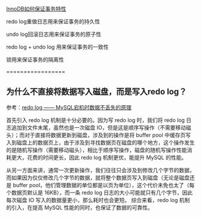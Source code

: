 [InnoDB如何保证事务特性](https://www.toutiao.com/a6745765002562519556/)

redo log重做日志用来保证事务的持久性

undo log回滚日志用来保证事务的原子性

redo log + undo log 用来保证事务的一致性

锁用来保证事务的隔离性


=================
## 为什么不直接将数据写入磁盘，而是写入redo log？
参考：[redo log —— MySQL宕机时数据不丢失的原理](https://juejin.im/post/5e8ca55fe51d4546e8575f67)

首先引入 redo log 机制是十分必要的。因为写 redo log 时，我们将 redo log 日志追加到文件末尾，虽然也是一次磁盘 IO，但是这是顺序写操作（不需要移动磁头）；而对于直接将数据更新到磁盘，涉及到的操作是将 buffer pool 中缓存页写入到磁盘上的数据页上，由于涉及到寻找数据页在磁盘的哪个地方，这个操作发生的是随机写操作（需要移动磁头），相比于顺序写操作，磁盘的随机写操作性能消耗更大，花费的时间更长，因此 redo log 机制更优，能提升 MySQL 的性能。

从另一方面来讲，通常一次更新操作，我们往往只会涉及到修改几个字节的数据，而如果因为仅仅修改几个字节的数据，就将整个数据页写入到磁盘（无论是磁盘还是 buffer pool，他们管理数据的单位都是以页为单位），这个代价未免也太了（每个数据页默认是 16KB），而一条 redo log 日志的大小可能就只有几个字节，因此每次磁盘 IO 写入的数据量更小，那么耗时也会更短。
综合来看，redo log 机制的引入，在提高 MySQL 性能的同时，也保证了数据的可靠性。
